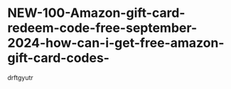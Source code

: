 # NEW-100-Amazon-gift-card-redeem-code-free-september-2024-how-can-i-get-free-amazon-gift-card-codes-
drftgyutr
